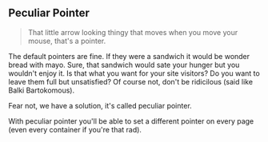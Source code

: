## Peculiar Pointer
> That little arrow looking thingy that moves when you move your mouse, that's a pointer. 

The default pointers are fine. If they were a sandwich it would be wonder bread with mayo. Sure, that sandwich would sate your hunger but you wouldn't enjoy it. Is that what you want for your site visitors? Do you want to leave them full but unsatisfied? Of course not, don't be ridicilous (said like Balki Bartokomous). 

Fear not, we have a solution, it's called peculiar pointer.

With peculiar pointer you'll be able to set a different pointer on every page (even every container if you're that rad). 
